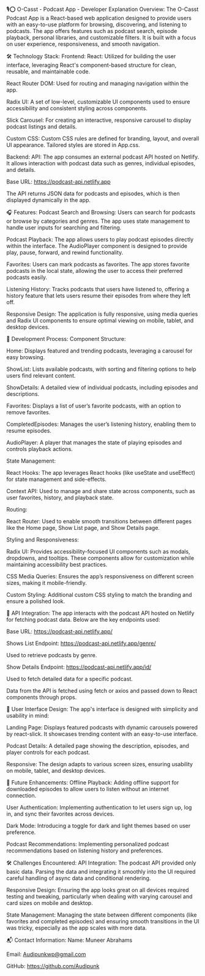 🎙⭕ O-Casst - Podcast App - Developer Explanation
Overview:
The O-Casst Podcast App is a React-based web application designed to provide users with an easy-to-use platform for browsing, discovering, and listening to podcasts. The app offers features such as podcast search, episode playback, personal libraries, and customizable filters. It is built with a focus on user experience, responsiveness, and smooth navigation.

🛠️ Technology Stack:
Frontend:
React: Utilized for building the user interface, leveraging React's component-based structure for clean, reusable, and maintainable code.

React Router DOM: Used for routing and managing navigation within the app.

Radix UI: A set of low-level, customizable UI components used to ensure accessibility and consistent styling across components.

Slick Carousel: For creating an interactive, responsive carousel to display podcast listings and details.

Custom CSS: Custom CSS rules are defined for branding, layout, and overall UI appearance. Tailored styles are stored in App.css.

Backend:
API: The app consumes an external podcast API hosted on Netlify. It allows interaction with podcast data such as genres, individual episodes, and details.

Base URL: https://podcast-api.netlify.app

The API returns JSON data for podcasts and episodes, which is then displayed dynamically in the app.

🎧 Features:
Podcast Search and Browsing: Users can search for podcasts or browse by categories and genres. The app uses state management to handle user inputs for searching and filtering.

Podcast Playback: The app allows users to play podcast episodes directly within the interface. The AudioPlayer component is designed to provide play, pause, forward, and rewind functionality.

Favorites: Users can mark podcasts as favorites. The app stores favorite podcasts in the local state, allowing the user to access their preferred podcasts easily.

Listening History: Tracks podcasts that users have listened to, offering a history feature that lets users resume their episodes from where they left off.

Responsive Design: The application is fully responsive, using media queries and Radix UI components to ensure optimal viewing on mobile, tablet, and desktop devices.

🚀 Development Process:
Component Structure:

Home: Displays featured and trending podcasts, leveraging a carousel for easy browsing.

ShowList: Lists available podcasts, with sorting and filtering options to help users find relevant content.

ShowDetails: A detailed view of individual podcasts, including episodes and descriptions.

Favorites: Displays a list of user’s favorite podcasts, with an option to remove favorites.

CompletedEpisodes: Manages the user’s listening history, enabling them to resume episodes.

AudioPlayer: A player that manages the state of playing episodes and controls playback actions.

State Management:

React Hooks: The app leverages React hooks (like useState and useEffect) for state management and side-effects.

Context API: Used to manage and share state across components, such as user favorites, history, and playback state.

Routing:

React Router: Used to enable smooth transitions between different pages like the Home page, Show List page, and Show Details page.

Styling and Responsiveness:

Radix UI: Provides accessibility-focused UI components such as modals, dropdowns, and tooltips. These components allow for customization while maintaining accessibility best practices.

CSS Media Queries: Ensures the app’s responsiveness on different screen sizes, making it mobile-friendly.

Custom Styling: Additional custom CSS styling to match the branding and ensure a polished look.

🔗 API Integration:
The app interacts with the podcast API hosted on Netlify for fetching podcast data. Below are the key endpoints used:

Base URL: https://podcast-api.netlify.app/

Shows List Endpoint: https://podcast-api.netlify.app/genre/<ID>

Used to retrieve podcasts by genre.

Show Details Endpoint: https://podcast-api.netlify.app/id/<ID>

Used to fetch detailed data for a specific podcast.

Data from the API is fetched using fetch or axios and passed down to React components through props.

🎨 User Interface Design:
The app's interface is designed with simplicity and usability in mind:

Landing Page: Displays featured podcasts with dynamic carousels powered by react-slick. It showcases trending content with an easy-to-use interface.

Podcast Details: A detailed page showing the description, episodes, and player controls for each podcast.

Responsive: The design adapts to various screen sizes, ensuring usability on mobile, tablet, and desktop devices.

🚀 Future Enhancements:
Offline Playback: Adding offline support for downloaded episodes to allow users to listen without an internet connection.

User Authentication: Implementing authentication to let users sign up, log in, and sync their favorites across devices.

Dark Mode: Introducing a toggle for dark and light themes based on user preference.

Podcast Recommendations: Implementing personalized podcast recommendations based on listening history and preferences.

🛠️ Challenges Encountered:
API Integration: The podcast API provided only basic data. Parsing the data and integrating it smoothly into the UI required careful handling of async data and conditional rendering.

Responsive Design: Ensuring the app looks great on all devices required testing and tweaking, particularly when dealing with varying carousel and card sizes on mobile and desktop.

State Management: Managing the state between different components (like favorites and completed episodes) and ensuring smooth transitions in the UI was tricky, especially as the app scales with more data.

📬 Contact Information:
Name: Muneer Abrahams

Email: Audipunkwp@gmail.com

GitHub: https://github.com/Audipunk

